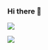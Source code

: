 ### Hi there 👋

<!--
**tarou-jp/tarou-jp** is a ✨ _special_ ✨ repository because its `README.md` (this file) appears on your GitHub profile.

Here are some ideas to get you started:

- 🔭 I’m currently working on ...
- 🌱 I’m currently learning ...
- 👯 I’m looking to collaborate on ...
- 🤔 I’m looking for help with ...
- 💬 Ask me about ...
- 📫 How to reach me: ...
- 😄 Pronouns: ...
- ⚡ Fun fact: ...
-->


![](https://github-readme-stats.vercel.app/api/top-langs?username=tarou-jp&show_icons=true&locale=en&layout=compact)

![](https://skillicons.dev/icons?i=html,css,js,python,php,ruby,rails,git,c,cs,swift,aws,nextjs,nuxtjs,react,vue,java)
